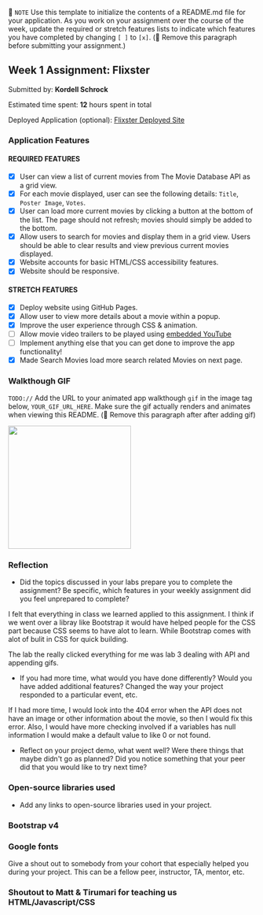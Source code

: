 📝 `NOTE` Use this template to initialize the contents of a README.md file for your application. As you work on your assignment over the course of the week, update the required or stretch features lists to indicate which features you have completed by changing `[ ]` to `[x]`. (🚫 Remove this paragraph before submitting your assignment.)

## Week 1 Assignment: Flixster

Submitted by: **Kordell Schrock**

Estimated time spent: **12** hours spent in total

Deployed Application (optional): [Flixster Deployed Site](https://kschrock.github.io/Flixster/)

### Application Features

#### REQUIRED FEATURES

- [x] User can view a list of current movies from The Movie Database API as a grid view.
- [x] For each movie displayed, user can see the following details: `Title`, `Poster Image`, `Votes`.
- [x] User can load more current movies by clicking a button at the bottom of the list. The page should not refresh; movies should simply be added to the bottom.
- [x] Allow users to search for movies and display them in a grid view. Users should be able to clear results and view previous current movies displayed.
- [x] Website accounts for basic HTML/CSS accessibility features.
- [x] Website should be responsive.

#### STRETCH FEATURES

- [x] Deploy website using GitHub Pages. 
- [x] Allow user to view more details about a movie within a popup.
- [x] Improve the user experience through CSS & animation.
- [ ] Allow movie video trailers to be played using [embedded YouTube](https://support.google.com/youtube/answer/171780?hl=en)
- [ ] Implement anything else that you can get done to improve the app functionality!
- [x] Made Search Movies load more search related Movies on next page.

### Walkthough GIF

`TODO://` Add the URL to your animated app walkthough `gif` in the image tag below, `YOUR_GIF_URL_HERE`. Make sure the gif actually renders and animates when viewing this README. (🚫 Remove this paragraph after after adding gif)

<img src="YOUR_GIF_URL_HERE" width=250><br>

### Reflection

* Did the topics discussed in your labs prepare you to complete the assignment? Be specific, which features in your weekly assignment did you feel unprepared to complete?

I felt that everything in class we learned applied to this assignment. I think if we went over a libray like Bootstrap it would have helped people for the CSS part because CSS seems to have alot to learn. While Bootstrap comes with alot of bulit in CSS for quick building. 

The lab the really clicked everything for me was lab 3 dealing with API and appending gifs. 

* If you had more time, what would you have done differently? Would you have added additional features? Changed the way your project responded to a particular event, etc.
  
If I had more time, I would look into the 404 error when the API does not have an image or other information about the movie, so then I would fix this error. Also, I would have more checking involved
if a variables has null information I would make a default value to like 0 or not found. 

* Reflect on your project demo, what went well? Were there things that maybe didn't go as planned? Did you notice something that your peer did that you would like to try next time?


### Open-source libraries used

- Add any links to open-source libraries used in your project.

### Bootstrap v4 
### Google fonts

Give a shout out to somebody from your cohort that especially helped you during your project. This can be a fellow peer, instructor, TA, mentor, etc.

### Shoutout to Matt & Tirumari for teaching us HTML/Javascript/CSS